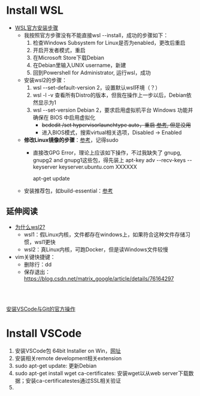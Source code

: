 # Install WSL

- [WSL官方安装步骤](https://docs.microsoft.com/en-us/windows/wsl/install)
  - 我按照官方步骤没有不能直接wsl --install，成功的步骤如下：
    1. 检查Windows Subsystem for Linux是否为enabled，更改后重启
    2. 开启开发者模式，重启
    3. 在Microsoft Store下载Debian
    4. 在Debian里输入UNIX username，新建
    5. 回到Powershell for Administrator, 运行wsl，成功
  - 安装wsl2的步骤：
    1. wsl --set-default-version 2，设置默认wsl环境（？）
    2. wsl -l -v 查看所有Distro的版本，但我在操作上一步以后，Debian依然显示为1
    3. wsl --set-version Debian 2，要求启用虚拟机平台 Windows 功能并确保在 BIOS 中启用虚拟化
        - ~~bcdedit /set hypervisorlaunchtype auto，重启 [参考](https://www.jianshu.com/p/12040389e0e2), 但是没用~~
        - 进入BIOS模式，搜索virtual相关选项，Disabled -> Enabled
  - **修改Linux镜像的步骤**：[参考](https://blog.csdn.net/qq_39263240/article/details/79342582)，记得sudo
    - 直接改GPG Error，理论上应该如下操作，不过我缺失了 gnupg, gnupg2 and gnupg1这些包，得先装上
      apt-key adv --recv-keys --keyserver keyserver.ubuntu.com XXXXXX
    
      apt-get update
  - 安装推荐包，如build-essential：[参考](https://sysin.org/blog/debian-11-install/)



## 延伸阅读
- [为什么wsl2?](https://docs.microsoft.com/en-us/windows/wsl/compare-versions)
  - wsl1：假Linux内核，文件都存在windows上，如果符合这种文件存储习惯，wsl1更快
  - wsl2：真Linux内核，可跑Docker，但是读Windows文件较慢
- vim关键快捷键：
  - 删除行：dd
  - 保存退出：https://blog.csdn.net/matrix_google/article/details/76164297

</br>
</br>

[安装VSCode与Git的官方操作](https://docs.microsoft.com/en-us/windows/wsl/tutorials/wsl-vscode)

# Install VSCode
1. 安装VSCode包 64bit Installer on Win，[网址](https://code.visualstudio.com/download#)
2. 安装相关remote development相关extension
3. sudo apt-get update: 更新Debian
4. sudo apt-get install wget ca-certificates: 安装wget以从web server下载数据；安装ca-certificatestes通过SSL相关验证
5. 
